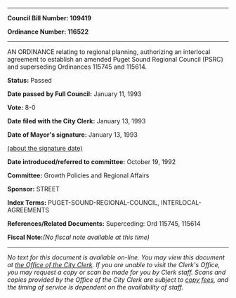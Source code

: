 

********

**Council Bill Number: 109419**
   
**Ordinance Number: 116522**
********

 AN ORDINANCE relating to regional planning, authorizing an interlocal agreement to establish an amended Puget Sound Regional Council (PSRC) and superseding Ordinances 115745 and 115614.

**Status:** Passed
   
**Date passed by Full Council:** January 11, 1993
   
**Vote:** 8-0
   
**Date filed with the City Clerk:** January 13, 1993
   
**Date of Mayor's signature:** January 13, 1993
   
[(about the signature date)](/~public/approvaldate.htm)
   
   
   
**Date introduced/referred to committee:** October 19, 1992
   
**Committee:** Growth Policies and Regional Affairs
   
**Sponsor:** STREET
   
   
**Index Terms:** PUGET-SOUND-REGIONAL-COUNCIL, INTERLOCAL-AGREEMENTS

**References/Related Documents:** Superceding: Ord 115745, 115614

**Fiscal Note:**_(No fiscal note available at this time)_
********

_No text for this document is available on-line. You may view this document at [the Office of the City Clerk](http://www.seattle.gov/leg/clerk/contactUs.htm). If you are unable to visit the Clerk's Office, you may request a copy or scan be made for you by Clerk staff. Scans and copies provided by the Office of the City Clerk are subject to [copy fees](http://clerk.seattle.gov/~public/clerkfees.htm), and the timing of service is dependent on the availability of staff._

